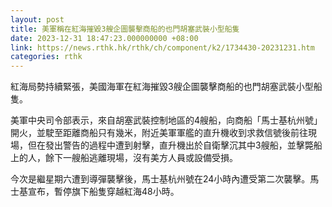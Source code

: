 ```yaml
---
layout: post
title: 美軍稱在紅海摧毀3艘企圖襲擊商船的也門胡塞武裝小型船隻
date: 2023-12-31 18:47:23.000000000 +08:00
link: https://news.rthk.hk/rthk/ch/component/k2/1734430-20231231.htm
categories: rthk
---
```


紅海局勢持續緊張，美國海軍在紅海摧毀3艘企圖襲擊商船的也門胡塞武裝小型船隻。

美軍中央司令部表示，來自胡塞武裝控制地區的4艘船，向商船「馬士基杭州號」開火，並駛至距離商船只有幾米，附近美軍軍艦的直升機收到求救信號後前往現場，但在發出警告的過程中遭到射擊，直升機出於自衛擊沉其中3艘船，並擊斃船上的人，餘下一艘船逃離現場，沒有美方人員或設備受損。

今次是繼星期六遭到導彈襲擊後，馬士基杭州號在24小時內遭受第二次襲擊。馬士基宣布，暫停旗下船隻穿越紅海48小時。
